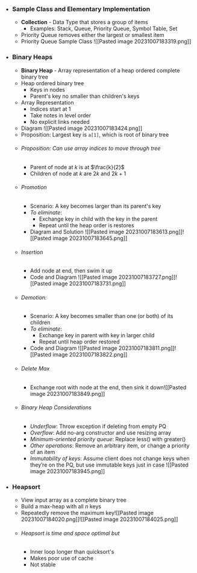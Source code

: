 - ### Sample Class and Elementary Implementation
	- **Collection** - Data Type that stores a group of items
		- Examples: Stack, Queue, Priority Queue, Symbol Table, Set
	- Priority Queue removes either the largest or smallest item
	- Priority Queue Sample Class ![[Pasted image 20231007183319.png]]
- ### Binary Heaps
	- **Binary Heap** - Array representation of a heap ordered complete binary tree
	- Heap ordered binary tree
		- Keys in nodes
		- Parent's key no smaller than children's keys
	- Array Representation
		- Indices start at 1
		- Take notes in level order
		- No explicit links needed
	- Diagram ![[Pasted image 20231007183424.png]]
	- Proposition: Largest key is `a[1]`, which is root of binary tree
	- ###### Proposition: Can use array indices to move through tree
		- Parent of node at $k$ is at $\frac{k}{2}$
		- Children of node at $k$ are $2k$ and $2k + 1$
	- ###### Promotion
		- Scenario: A key becomes larger than its parent's key
		- *To eliminate*:
			- Exchange key in child with the key in the parent
			- Repeat until the heap order is restores
		- Diagram and Solution ![[Pasted image 20231007183613.png]]![[Pasted image 20231007183645.png]]
	- ###### Insertion
		- Add node at end, then swim it up
		- Code and Diagram ![[Pasted image 20231007183727.png]]![[Pasted image 20231007183731.png]]
	- ###### Demotion:
		- Scenario: A key becomes smaller than one (or both) of its children
		- *To eliminate*:
			- Exchange key in parent with key in larger child
			- Repeat until heap order restored
		- Code and Diagram ![[Pasted image 20231007183811.png]]![[Pasted image 20231007183822.png]]
	- ###### Delete Max
		- Exchange root with node at the end, then sink it down![[Pasted image 20231007183849.png]]
	- ###### Binary Heap Considerations
		- *Underflow*: Throw exception if deleting from empty PQ
		- *Overflow*: Add no-arg constructor and use resizing array
		- *Minimum-oriented priority queue*: Replace less() with greater()
		- *Other operations*: Remove an arbitrary item, or change a priority of an item
		- *Immutability of keys*: Assume client does not change keys when they’re on the PQ, but use immutable keys just in case ![[Pasted image 20231007183945.png]]

- ### Heapsort
	- View input array as a complete binary tree
	- Build a max-heap with all $n$ keys
	- Repeatedly remove the maximum key![[Pasted image 20231007184020.png]]![[Pasted image 20231007184025.png]]
	- ###### Heapsort is time and space optimal but
		- Inner loop longer than quicksort's
		- Makes poor use of cache
		- Not stable